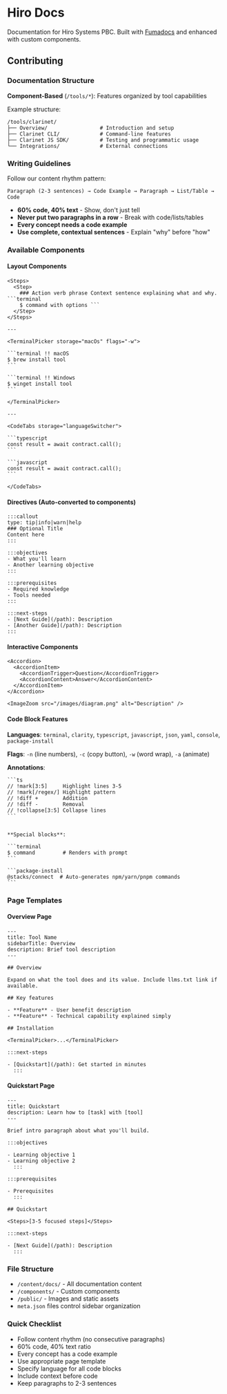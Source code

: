 # Hiro Docs

Documentation for Hiro Systems PBC. Built with [Fumadocs](https://fumadocs.vercel.app/) and enhanced with custom components.

## Contributing

### Documentation Structure

**Component-Based** (`/tools/*`): Features organized by tool capabilities

Example structure:

```
/tools/clarinet/
├── Overview/                 # Introduction and setup
├── Clarinet CLI/             # Command-line features
├── Clarinet JS SDK/          # Testing and programmatic usage
└── Integrations/             # External connections
```

### Writing Guidelines

Follow our content rhythm pattern:

```
Paragraph (2-3 sentences) → Code Example → Paragraph → List/Table → Code
```

- **60% code, 40% text** - Show, don't just tell
- **Never put two paragraphs in a row** - Break with code/lists/tables
- **Every concept needs a code example**
- **Use complete, contextual sentences** - Explain "why" before "how"

### Available Components

#### Layout Components

````mdx
<Steps>
  <Step>
    ### Action verb phrase Context sentence explaining what and why. ```terminal
    $ command with options ```
  </Step>
</Steps>

---

<TerminalPicker storage="macOs" flags="-w">

```terminal !! macOS
$ brew install tool
```

```terminal !! Windows
$ winget install tool
```

</TerminalPicker>

---

<CodeTabs storage="languageSwitcher">

```typescript
const result = await contract.call();
```

```javascript
const result = await contract.call();
```

</CodeTabs>
````

#### Directives (Auto-converted to components)

<!-- prettier-ignore-start -->
```mdx
:::callout
type: tip|info|warn|help
### Optional Title
Content here
:::

:::objectives
- What you'll learn
- Another learning objective
:::

:::prerequisites
- Required knowledge
- Tools needed
:::

:::next-steps
- [Next Guide](/path): Description
- [Another Guide](/path): Description
:::
```
<!-- prettier-ignore-end -->

#### Interactive Components

```mdx
<Accordion>
  <AccordionItem>
    <AccordionTrigger>Question</AccordionTrigger>
    <AccordionContent>Answer</AccordionContent>
  </AccordionItem>
</Accordion>

<ImageZoom src="/images/diagram.png" alt="Description" />
```

#### Code Block Features

**Languages**: `terminal`, `clarity`, `typescript`, `javascript`, `json`, `yaml`, `console`, `package-install`

**Flags**: `-n` (line numbers), `-c` (copy button), `-w` (word wrap), `-a` (animate)

**Annotations**:

````mdx
```ts
// !mark[3:5]     Highlight lines 3-5
// !mark[/regex/] Highlight pattern
// !diff +        Addition
// !diff -        Removal
// !collapse[3:5] Collapse lines
```
````

````

**Special blocks**:

```terminal
$ command         # Renders with prompt
```

```package-install
@stacks/connect  # Auto-generates npm/yarn/pnpm commands
```

````

### Page Templates

#### Overview Page

```mdx
---
title: Tool Name
sidebarTitle: Overview
description: Brief tool description
---

## Overview

Expand on what the tool does and its value. Include llms.txt link if available.

## Key features

- **Feature** - User benefit description
- **Feature** - Technical capability explained simply

## Installation

<TerminalPicker>...</TerminalPicker>

:::next-steps

- [Quickstart](/path): Get started in minutes
  :::
```

#### Quickstart Page

```mdx
---
title: Quickstart
description: Learn how to [task] with [tool]
---

Brief intro paragraph about what you'll build.

:::objectives

- Learning objective 1
- Learning objective 2
  :::

:::prerequisites

- Prerequisites
  :::

## Quickstart

<Steps>[3-5 focused steps]</Steps>

:::next-steps

- [Next Guide](/path): Description
  :::
```

### File Structure

- `/content/docs/` - All documentation content
- `/components/` - Custom components
- `/public/` - Images and static assets
- `meta.json` files control sidebar organization

### Quick Checklist

- Follow content rhythm (no consecutive paragraphs)
- 60% code, 40% text ratio
- Every concept has a code example
- Use appropriate page template
- Specify language for all code blocks
- Include context before code
- Keep paragraphs to 2-3 sentences
